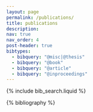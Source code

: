 ```yaml
---
layout: page
permalink: /publications/
title: publications
description:
nav: true
nav_order: 4
post-header: true
bibtypes:
  - bibquery: "@misc|@thesis"
  - bibquery: "@book"
  - bibquery: "@article"
  - bibquery: "@inproceedings"
---
```

<!-- _pages/publications.md -->

<!-- Bibsearch Feature -->

{% include bib_search.liquid %}

<div class="publications">

{% bibliography %}

</div>
